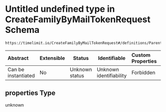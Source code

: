 # Untitled undefined type in CreateFamilyByMailTokenRequest Schema

```txt
https://timelimit.io/CreateFamilyByMailTokenRequest#/definitions/ParentPassword/properties
```

| Abstract            | Extensible | Status         | Identifiable            | Custom Properties | Additional Properties | Access Restrictions | Defined In                                                                                                        |
| :------------------ | ---------- | -------------- | ----------------------- | :---------------- | --------------------- | ------------------- | ----------------------------------------------------------------------------------------------------------------- |
| Can be instantiated | No         | Unknown status | Unknown identifiability | Forbidden         | Allowed               | none                | [CreateFamilyByMailTokenRequest.schema.json\*](CreateFamilyByMailTokenRequest.schema.json "open original schema") |

## properties Type

unknown

